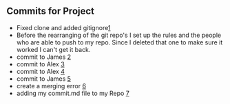 ## Commits for Project
- Fixed clone and added gitignore[1](https://github.com/Enyorose/cpnt262-a4-jess/commit/48e0756aac7dcb5294728907c67076b98dd561a2)
- Before the rearranging of the git repo's I set up the rules and the people who are able to push to my repo. Since I deleted that one to make sure it worked I can't get it back.
- commit to James [2](https://github.com/Archangel767/cpnt201-a4-james/pull/1/commits/61c69727fbb82cae14ebb8db66cd659f60343567)
- commit to Alex [3](https://github.com/Enyorose/cpnt201-a4-byung/commit/742a9ab628456ecb3e207cc827ac9c84047aa961)
- commit to Alex [4](https://github.com/byung1211/cpnt201-a4-byung/pull/2/commits/ab09fd48fcfc37160e73d0f5d3bd62b2065b93cc)
- commit to James [5](https://github.com/Archangel767/cpnt201-a4-james/pull/3/commits/885bfd6c0670659a873203160d3892f03ba9c2d3)
- create a merging error [6](https://github.com/Enyorose/cpnt262-a4-jess/commit/9dc14daf3661ffe007397f9c2322aa7003a19a13)
- adding my commit.md file to my Repo [7]()
